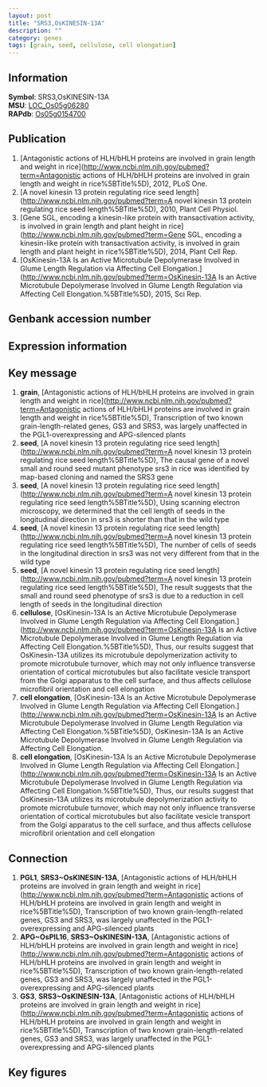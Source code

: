 ```yaml
---
layout: post
title: "SRS3,OsKINESIN-13A"
description: ""
category: genes
tags: [grain, seed, cellulose, cell elongation]
---
```


## Information
__Symbol__: SRS3,OsKINESIN-13A  
__MSU__: [LOC_Os05g06280](http://rice.plantbiology.msu.edu/cgi-bin/ORF_infopage.cgi?orf=LOC_Os05g06280)  
__RAPdb__: [Os05g0154700](http://rapdb.dna.affrc.go.jp/viewer/gbrowse_details/irgsp1?name=Os05g0154700)  

## Publication
1. [Antagonistic actions of HLH/bHLH proteins are involved in grain length and weight in rice](http://www.ncbi.nlm.nih.gov/pubmed?term=Antagonistic actions of HLH/bHLH proteins are involved in grain length and weight in rice%5BTitle%5D), 2012, PLoS One.
2. [A novel kinesin 13 protein regulating rice seed length](http://www.ncbi.nlm.nih.gov/pubmed?term=A novel kinesin 13 protein regulating rice seed length%5BTitle%5D), 2010, Plant Cell Physiol.
3. [Gene SGL, encoding a kinesin-like protein with transactivation activity, is involved in grain length and plant height in rice](http://www.ncbi.nlm.nih.gov/pubmed?term=Gene SGL, encoding a kinesin-like protein with transactivation activity, is involved in grain length and plant height in rice%5BTitle%5D), 2014, Plant Cell Rep.
4. [OsKinesin-13A Is an Active Microtubule Depolymerase Involved in Glume Length Regulation via Affecting Cell Elongation.](http://www.ncbi.nlm.nih.gov/pubmed?term=OsKinesin-13A Is an Active Microtubule Depolymerase Involved in Glume Length Regulation via Affecting Cell Elongation.%5BTitle%5D), 2015, Sci Rep.

## Genbank accession number

## Expression information

## Key message
1. __grain__, [Antagonistic actions of HLH/bHLH proteins are involved in grain length and weight in rice](http://www.ncbi.nlm.nih.gov/pubmed?term=Antagonistic actions of HLH/bHLH proteins are involved in grain length and weight in rice%5BTitle%5D),  Transcription of two known grain-length-related genes, GS3 and SRS3, was largely unaffected in the PGL1-overexpressing and APG-silenced plants
2. __seed__, [A novel kinesin 13 protein regulating rice seed length](http://www.ncbi.nlm.nih.gov/pubmed?term=A novel kinesin 13 protein regulating rice seed length%5BTitle%5D), The causal gene of a novel small and round seed mutant phenotype srs3 in rice was identified by map-based cloning and named the SRS3 gene
3. __seed__, [A novel kinesin 13 protein regulating rice seed length](http://www.ncbi.nlm.nih.gov/pubmed?term=A novel kinesin 13 protein regulating rice seed length%5BTitle%5D),  Using scanning electron microscopy, we determined that the cell length of seeds in the longitudinal direction in srs3 is shorter than that in the wild type
4. __seed__, [A novel kinesin 13 protein regulating rice seed length](http://www.ncbi.nlm.nih.gov/pubmed?term=A novel kinesin 13 protein regulating rice seed length%5BTitle%5D),  The number of cells of seeds in the longitudinal direction in srs3 was not very different from that in the wild type
5. __seed__, [A novel kinesin 13 protein regulating rice seed length](http://www.ncbi.nlm.nih.gov/pubmed?term=A novel kinesin 13 protein regulating rice seed length%5BTitle%5D),  The result suggests that the small and round seed phenotype of srs3 is due to a reduction in cell length of seeds in the longitudinal direction
6. __cellulose__, [OsKinesin-13A Is an Active Microtubule Depolymerase Involved in Glume Length Regulation via Affecting Cell Elongation.](http://www.ncbi.nlm.nih.gov/pubmed?term=OsKinesin-13A Is an Active Microtubule Depolymerase Involved in Glume Length Regulation via Affecting Cell Elongation.%5BTitle%5D),  Thus, our results suggest that OsKinesin-13A utilizes its microtubule depolymerization activity to promote microtubule turnover, which may not only influence transverse orientation of cortical microtubules but also facilitate vesicle transport from the Golgi apparatus to the cell surface, and thus affects cellulose microfibril orientation and cell elongation
7. __cell elongation__, [OsKinesin-13A Is an Active Microtubule Depolymerase Involved in Glume Length Regulation via Affecting Cell Elongation.](http://www.ncbi.nlm.nih.gov/pubmed?term=OsKinesin-13A Is an Active Microtubule Depolymerase Involved in Glume Length Regulation via Affecting Cell Elongation.%5BTitle%5D), OsKinesin-13A Is an Active Microtubule Depolymerase Involved in Glume Length Regulation via Affecting Cell Elongation.
8. __cell elongation__, [OsKinesin-13A Is an Active Microtubule Depolymerase Involved in Glume Length Regulation via Affecting Cell Elongation.](http://www.ncbi.nlm.nih.gov/pubmed?term=OsKinesin-13A Is an Active Microtubule Depolymerase Involved in Glume Length Regulation via Affecting Cell Elongation.%5BTitle%5D),  Thus, our results suggest that OsKinesin-13A utilizes its microtubule depolymerization activity to promote microtubule turnover, which may not only influence transverse orientation of cortical microtubules but also facilitate vesicle transport from the Golgi apparatus to the cell surface, and thus affects cellulose microfibril orientation and cell elongation

## Connection
1. __PGL1__, __SRS3~OsKINESIN-13A__, [Antagonistic actions of HLH/bHLH proteins are involved in grain length and weight in rice](http://www.ncbi.nlm.nih.gov/pubmed?term=Antagonistic actions of HLH/bHLH proteins are involved in grain length and weight in rice%5BTitle%5D),  Transcription of two known grain-length-related genes, GS3 and SRS3, was largely unaffected in the PGL1-overexpressing and APG-silenced plants
2. __APG~OsPIL16__, __SRS3~OsKINESIN-13A__, [Antagonistic actions of HLH/bHLH proteins are involved in grain length and weight in rice](http://www.ncbi.nlm.nih.gov/pubmed?term=Antagonistic actions of HLH/bHLH proteins are involved in grain length and weight in rice%5BTitle%5D),  Transcription of two known grain-length-related genes, GS3 and SRS3, was largely unaffected in the PGL1-overexpressing and APG-silenced plants
3. __GS3__, __SRS3~OsKINESIN-13A__, [Antagonistic actions of HLH/bHLH proteins are involved in grain length and weight in rice](http://www.ncbi.nlm.nih.gov/pubmed?term=Antagonistic actions of HLH/bHLH proteins are involved in grain length and weight in rice%5BTitle%5D),  Transcription of two known grain-length-related genes, GS3 and SRS3, was largely unaffected in the PGL1-overexpressing and APG-silenced plants

## Key figures


